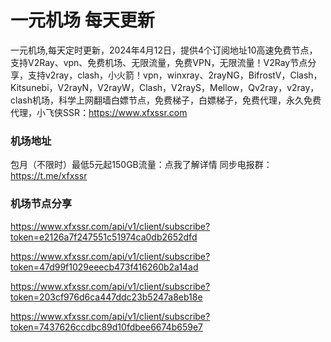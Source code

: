 # 一元机场 每天更新

一元机场,每天定时更新，2024年4月12日，提供4个订阅地址10高速免费节点，支持V2Ray、vpn、免费机场、无限流量，免费VPN，无限流量！V2Ray节点分享，支持v2ray，clash，小火箭！vpn，winxray、2rayNG，BifrostV，Clash，Kitsunebi，V2rayN，V2rayW，Clash，V2rayS，Mellow，Qv2ray，v2ray，clash机场，科学上网翻墙白嫖节点，免费梯子，白嫖梯子，免费代理，永久免费代理，小飞侠SSR：https://www.xfxssr.com
### 机场地址

包月（不限时）最低5元起150GB流量：点我了解详情
同步电报群：https://t.me/xfxssr

### 机场节点分享

https://www.xfxssr.com/api/v1/client/subscribe?token=e2126a7f247551c51974ca0db2652dfd

https://www.xfxssr.com/api/v1/client/subscribe?token=47d99f1029eeecb473f416260b2a14ad

https://www.xfxssr.com/api/v1/client/subscribe?token=203cf976d6ca447ddc23b5247a8eb18e

https://www.xfxssr.com/api/v1/client/subscribe?token=7437626ccdbc89d10fdbee6674b659e7
